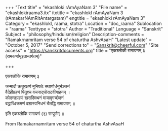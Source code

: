 +++
"Text title" = "ekashloki rAmAyaNam 3"
"File name" = "ekashlokiraama3.itx"
itxtitle = "ekashlokI rAmAyaNam 3 (rAmakarNAmRitAntargatam)"
engtitle = "ekashloki rAmAyaNam 3"
Category = "ekashlokI, raama, stotra"
Location = "doc_raama"
Sublocation = "raama"
Texttype = "stotra"
Author = "Traditional"
Language = "Sanskrit"
Subject = "philosophy/hinduism/religion"
Description-comments = "Ramakrnamritam verse 54 of chaturtha AshvAsaH"
"Latest update" = "October 5, 2017"
"Send corrections to" = "Sanskrit@cheerful.com"
"Site access" = "https://sanskritdocuments.org"
title = "एकश्लोकी रामायणम् ३ (रामकर्णामृइतान्तर्गतम्)"

+++
  
 एकश्लोकि रामायणम् ३   
  
जन्मादौ क्रतुरक्षणं मुनिपतेः स्थाणोर्धनुर्भञ्जनं  
वैदेहीग्रहणं पितुश्च वचनाद्घोराटवीगाहनम् ।  
कोदण्डग्रहणं खरादिमथनं मायामृगच्छेदनं  
बद्धाब्धिक्रमणं दशास्यनिधनं चैतद्धि रामायणम् ॥  
  
इति एकश्लोकि रामायणं (३) सम्पूर्णम् ॥  
  
  
  
From Ramakarnamritam verse 54 of chaturtha AshvAsaH  
  
